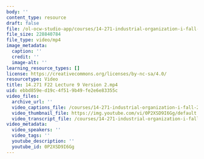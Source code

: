 ```yaml
---
body: ''
content_type: resource
draft: false
file: /ol-ocw-studio-app/courses/14-271-industrial-organization-i-fall-2022/14271-f22-lecture-9-version-2_360p_16_9.mp4
file_size: 228840784
file_type: video/mp4
image_metadata:
  caption: ''
  credit: ''
  image-alt: ''
learning_resource_types: []
license: https://creativecommons.org/licenses/by-nc-sa/4.0/
resourcetype: Video
title: 14.271 F22 Lecture 9 Version 2.mp4
uid: ebbd859e-d19c-4f51-9b49-fe2e6e83355c
video_files:
  archive_url: ''
  video_captions_file: /courses/14-271-industrial-organization-i-fall-2022/1IbtqY-xlnV_gKYrjuaVzLNYuN6Ls1Tvo_transcript.webvtt
  video_thumbnail_file: https://img.youtube.com/vi/0P2XSD9I6Gg/default.jpg
  video_transcript_file: /courses/14-271-industrial-organization-i-fall-2022/1IbtqY-xlnV_gKYrjuaVzLNYuN6Ls1Tvo_transcript.pdf
video_metadata:
  video_speakers: ''
  video_tags: ''
  youtube_description: ''
  youtube_id: 0P2XSD9I6Gg
---
```

